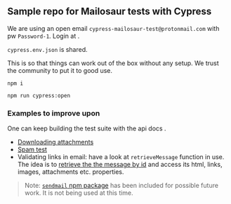## Sample repo for Mailosaur tests with Cypress

We are using an open email `cypress-mailosaur-test@protonmail.com` with pw `Password-1`. Login at [](https://mailosaur.com/app/).

`cypress.env.json` is shared.

This is so that things can work out of the box without any setup. We trust the community to put it to good use.

`npm i`

`npm run cypress:open`


### Examples to improve upon

One can keep building the test suite with the api docs [](https://docs.mailosaur.com/reference).
* [Downloading attachments](https://docs.mailosaur.com/reference#download-an-attachment)
* [Spam test](https://docs.mailosaur.com/reference#perform-a-spam-test)
* Validating links in email: have a look at `retrieveMessage` function in use. The idea is to [retrieve the the message by id](https://docs.mailosaur.com/reference#retrieve-a-message) and access its html, links, images, attachments etc. properties.


> Note: [`sendmail` npm package](https://www.npmjs.com/package/sendmail) has been included for possible future work. It is not being used at this time.